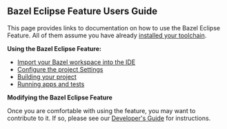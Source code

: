 ## Bazel Eclipse Feature Users Guide

This page provides links to documentation on how to use the Bazel Eclipse Feature.
All of them assume you have already [installed your toolchain](install.md).

**Using the Bazel Eclipse Feature:**

- [Import your Bazel workspace into the IDE](using_the_feature_import.md)
- [Configure the project Settings](using_the_feature_settings.md)
- [Building your project](using_the_feature_builds.md)
- [Running apps and tests](using_the_feature_launching.md)

**Modifying the Bazel Eclipse Feature**

Once you are comfortable with using the feature, you may want to contribute to it.
If so, please see our [Developer's Guide](dev/dev_guide.md) for instructions.
